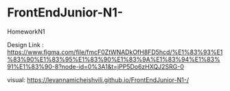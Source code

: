 # FrontEndJunior-N1-
HomeworkN1

Design Link : https://www.figma.com/file/fmcF0ZtWNADkOfH8FD5hcd/%E1%83%93%E1%83%90%E1%83%95%E1%83%90%E1%83%9A%E1%83%94%E1%83%91%E1%83%90-8?node-id=0%3A1&t=jPP5Do6zHXQJ2SRG-0

visual:
https://levannamicheishvili.github.io/FrontEndJunior-N1-/
